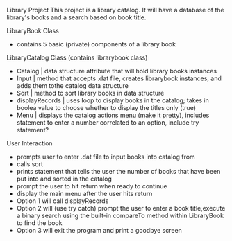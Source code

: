 Library Project
This project is a library catalog. It will have a database of the library's books and a 
search based on book title.

LibraryBook Class
- contains 5 basic (private) components of a library book


LibraryCatalog Class (contains librarybook class)
- Catalog | data structure attribute that will hold library books instances
- Input |  method that accepts .dat file, creates librarybook instances, and adds them tothe catalog data structure
- Sort | method to sort library books in data structure
- displayRecords | uses loop to display books in the catalog; takes in boolea value to choose whether to display the titles only (true)
- Menu | displays the catalog actions menu (make it pretty), includes statement to enter a number correlated to an option, include try statement?

User Interaction
- prompts user to enter .dat file to input books into catalog from
- calls sort
- prints statement that tells the user the number of books that have been put into and sorted in the catalog
- prompt the user to hit return when ready to continue
- display the main menu after the user hits return
- Option 1 will call displayRecords
- Option 2 will (use try catch) prompt the user to enter a book title,execute a binary search using the built-in compareTo method within LibraryBook to find the book 
- Option 3 will exit the program and print a goodbye screen
